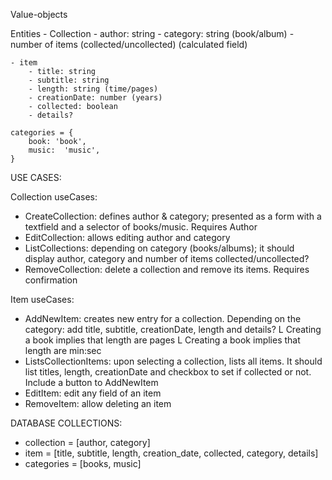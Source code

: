 Value-objects

Entities
    - Collection
        - author: string
        - category: string (book/album)
        - number of items (collected/uncollected) (calculated field)

    - item
        - title: string
        - subtitle: string
        - length: string (time/pages)
        - creationDate: number (years)
        - collected: boolean
        - details?

    categories = {
        book: 'book',
        music:  'music',
    }

USE CASES:

Collection useCases:
- CreateCollection: defines author & category; presented as a form with a textfield and a selector of books/music. Requires Author
- EditCollection: allows editing author and category
- ListCollections: depending on category (books/albums); it should display author, category and number of items collected/uncollected?
- RemoveCollection: delete a collection and remove its items. Requires confirmation

Item useCases:
- AddNewItem: creates new entry for a collection. Depending on the category: add title, subtitle, creationDate, length and details?
            L Creating a book implies that length are pages
            L Creating a book implies that length are min:sec
- ListsCollectionItems: upon selecting a collection, lists all items. It should list titles, length, creationDate and checkbox to set if collected or not. Include a button to AddNewItem
- EditItem: edit any field of an item
- RemoveItem: allow deleting an item


DATABASE COLLECTIONS:
- collection = [author, category]
- item = [title, subtitle, length, creation_date, collected, category, details]
- categories = [books, music]